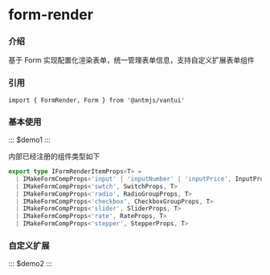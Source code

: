 # form-render

### 介绍

基于 Form 实现配置化渲染表单，统一管理表单信息，支持自定义扩展表单组件

### 引用

```tsx
import { FormRender, Form } from '@antmjs/vantui'
```

### 基本使用

::: $demo1 :::

内部已经注册的组件类型如下

```ts
export type IFormRenderItemProps<T> =
  | IMakeFormCompProps<'input' | 'inputNumber' | 'inputPrice', InputProps, T>
  | IMakeFormCompProps<'swtch', SwitchProps, T>
  | IMakeFormCompProps<'radio', RadioGroupProps, T>
  | IMakeFormCompProps<'checkbox', CheckboxGroupProps, T>
  | IMakeFormCompProps<'slider', SliderProps, T>
  | IMakeFormCompProps<'rate', RateProps, T>
  | IMakeFormCompProps<'stepper', StepperProps, T>
```

### 自定义扩展

::: $demo2 :::
